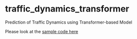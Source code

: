 # traffic_dynamics_transformer
Prediction of Traffic Dynamics using Transformer-based Model

Please look at the [ sample code here](/enthusiasai/traffic_dynamics_transformer/compare/main)
